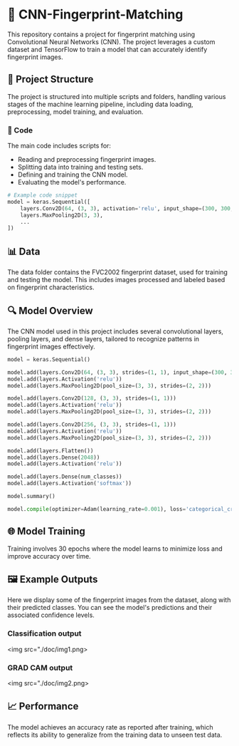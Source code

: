 # 📘 CNN-Fingerprint-Matching

This repository contains a project for fingerprint matching using Convolutional Neural Networks (CNN). The project leverages a custom dataset and TensorFlow to train a model that can accurately identify fingerprint images.

## 🚀 Project Structure

The project is structured into multiple scripts and folders, handling various stages of the machine learning pipeline, including data loading, preprocessing, model training, and evaluation.

### 📂 Code

The main code includes scripts for:
- Reading and preprocessing fingerprint images.
- Splitting data into training and testing sets.
- Defining and training the CNN model.
- Evaluating the model's performance.

```python
# Example code snippet
model = keras.Sequential([
    layers.Conv2D(64, (3, 3), activation='relu', input_shape=(300, 300, 1)),
    layers.MaxPooling2D(3, 3),
    ...
])
```

## 📊 Data

The data folder contains the FVC2002 fingerprint dataset, used for training and testing the model. This includes images processed and labeled based on fingerprint characteristics.

## 🔍 Model Overview

The CNN model used in this project includes several convolutional layers, pooling layers, and dense layers, tailored to recognize patterns in fingerprint images effectively.

```python
model = keras.Sequential()

model.add(layers.Conv2D(64, (3, 3), strides=(1, 1), input_shape=(300, 300, 1)))
model.add(layers.Activation('relu'))
model.add(layers.MaxPooling2D(pool_size=(3, 3), strides=(2, 2)))

model.add(layers.Conv2D(128, (3, 3), strides=(1, 1)))
model.add(layers.Activation('relu'))
model.add(layers.MaxPooling2D(pool_size=(3, 3), strides=(2, 2)))

model.add(layers.Conv2D(256, (3, 3), strides=(1, 1)))
model.add(layers.Activation('relu'))
model.add(layers.MaxPooling2D(pool_size=(3, 3), strides=(2, 2)))

model.add(layers.Flatten())
model.add(layers.Dense(2048))
model.add(layers.Activation('relu'))

model.add(layers.Dense(num_classes))
model.add(layers.Activation('softmax'))

model.summary()

model.compile(optimizer=Adam(learning_rate=0.001), loss='categorical_crossentropy', metrics=['accuracy'])
```

## 🌐 Model Training

Training involves 30 epochs where the model learns to minimize loss and improve accuracy over time.

## 🖼️ Example Outputs

Here we display some of the fingerprint images from the dataset, along with their predicted classes. You can see the model's predictions and their associated confidence levels.

### Classification output

<img src="./doc/img1.png>

### GRAD CAM output

<img src="./doc/img2.png>

## 📈 Performance

The model achieves an accuracy rate as reported after training, which reflects its ability to generalize from the training data to unseen test data.
